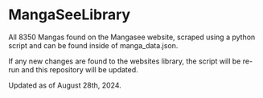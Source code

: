 # MangaSeeLibrary

All 8350 Mangas found on the Mangasee website, scraped using a python script and can be found inside of manga_data.json.

If any new changes are found to the websites library, the script will be re-run and this repository will be updated.

Updated as of August 28th, 2024.

